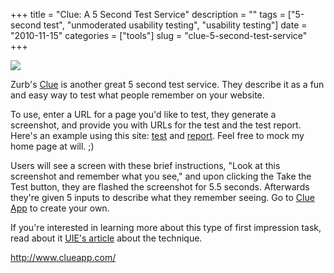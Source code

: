 +++
title = "Clue: A 5 Second Test Service"
description = ""
tags = ["5-second test", "unmoderated usability testing", "usability testing"]
date = "2010-11-15"
categories = ["tools"]
slug = "clue-5-second-test-service"
+++


<div class="tool-screenshot mb1"><a href="http://www.clueapp.com/"><img id="bluga-thumbnail-2819" class="bluga-thumbnail custom" src="//media.konigi.com/bluga/
wt5231ac733887a_custom.jpg"/></a></div><p>Zurb's <a href="http://www.clueapp.com/">Clue</a> is another great 5 second test service. They describe it as a fun and easy way to test what people remember on your website.</p>

<p>To use, enter a URL for a page you'd like to test, they generate a screenshot, and provide you with URLs for the test and the test report. Here's an example using this site: <a href="http://www.clueapp.com/27951">test</a> and <a href="http://www.clueapp.com/27951+">report</a>. Feel free to mock my home page at will. ;)</p>

<p>Users will see a screen with these brief instructions, &quot;Look at this screenshot and remember what you see,&quot; and upon clicking the Take the Test button, they are flashed the screenshot for 5.5 seconds. Afterwards they're given 5 inputs to describe what they remember seeing. Go to <a href="http://www.clueapp.com/">Clue App</a> to create your own.</p>

<p>If you're interested in learning more about this type of first impression task, read about it <a href="http://www.uie.com/articles/five_second_test/">UIE's article</a> about the technique.</p>

  
<p><a href="http://www.clueapp.com/">http://www.clueapp.com/</a></p>
      

